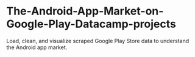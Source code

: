 # The-Android-App-Market-on-Google-Play-Datacamp-projects
Load, clean, and visualize scraped Google Play Store data to understand the Android app market.
